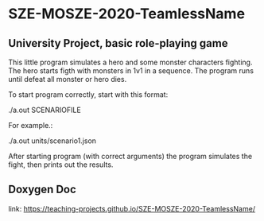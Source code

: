 # SZE-MOSZE-2020-TeamlessName

## University Project, basic role-playing game

This little program simulates a hero and some monster characters fighting. The hero starts figth with monsters in 1v1 in a sequence. The program runs until defeat all monster or hero dies.

To start program correctly, start with this format:

./a.out SCENARIOFILE

For example.:

./a.out units/scenario1.json

After starting program (with correct arguments) the program simulates the fight, then prints out the results.

## Doxygen Doc

link: https://teaching-projects.github.io/SZE-MOSZE-2020-TeamlessName/
